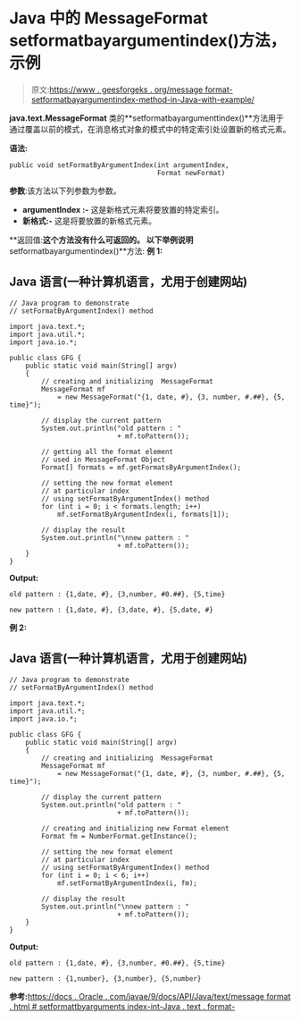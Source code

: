 # Java 中的 MessageFormat setformatbayargumentindex()方法，示例

> 原文:[https://www . geesforgeks . org/message format-setformatbayargumentindex-method-in-Java-with-example/](https://www.geeksforgeeks.org/messageformat-setformatbyargumentindex-method-in-java-with-example/)

**java.text.MessageFormat** 类的**setformatbayargumenttindex()**方法用于通过覆盖以前的模式，在消息格式对象的模式中的特定索引处设置新的格式元素。

**语法:**

```
public void setFormatByArgumentIndex(int argumentIndex,
                                     Format newFormat)
```

**参数**:该方法以下列参数为参数。

*   **argumentIndex :-** 这是新格式元素将要放置的特定索引。
*   **新格式:-** 这是将要放置的新格式元素。

**返回值:**这个方法没有什么可返回的。
以下举例说明**setformatbayargumentindex()**方法:
**例 1:**

## Java 语言(一种计算机语言，尤用于创建网站)

```
// Java program to demonstrate
// setFormatByArgumentIndex() method

import java.text.*;
import java.util.*;
import java.io.*;

public class GFG {
    public static void main(String[] argv)
    {
        // creating and initializing  MessageFormat
        MessageFormat mf
            = new MessageFormat("{1, date, #}, {3, number, #.##}, {5, time}");

        // display the current pattern
        System.out.println("old pattern : "
                           + mf.toPattern());

        // getting all the format element
        // used in MessageFormat Object
        Format[] formats = mf.getFormatsByArgumentIndex();

        // setting the new format element
        // at particular index
        // using setFormatByArgumentIndex() method
        for (int i = 0; i < formats.length; i++)
            mf.setFormatByArgumentIndex(i, formats[1]);

        // display the result
        System.out.println("\nnew pattern : "
                           + mf.toPattern());
    }
}
```

**Output:** 

```
old pattern : {1,date, #}, {3,number, #0.##}, {5,time}

new pattern : {1,date, #}, {3,date, #}, {5,date, #}
```

**例 2:**

## Java 语言(一种计算机语言，尤用于创建网站)

```
// Java program to demonstrate
// setFormatByArgumentIndex() method

import java.text.*;
import java.util.*;
import java.io.*;

public class GFG {
    public static void main(String[] argv)
    {
        // creating and initializing  MessageFormat
        MessageFormat mf
            = new MessageFormat("{1, date, #}, {3, number, #.##}, {5, time}");

        // display the current pattern
        System.out.println("old pattern : "
                           + mf.toPattern());

        // creating and initializing new Format element
        Format fm = NumberFormat.getInstance();

        // setting the new format element
        // at particular index
        // using setFormatByArgumentIndex() method
        for (int i = 0; i < 6; i++)
            mf.setFormatByArgumentIndex(i, fm);

        // display the result
        System.out.println("\nnew pattern : "
                           + mf.toPattern());
    }
}
```

**Output:** 

```
old pattern : {1,date, #}, {3,number, #0.##}, {5,time}

new pattern : {1,number}, {3,number}, {5,number}
```

**参考:**[https://docs . Oracle . com/javae/9/docs/API/Java/text/message format . html # setformattbyarguments index-int-Java . text . format-](https://docs.oracle.com/javase/9/docs/api/java/text/MessageFormat.html#setFormatByArgumentIndex-int-java.text.Format-)